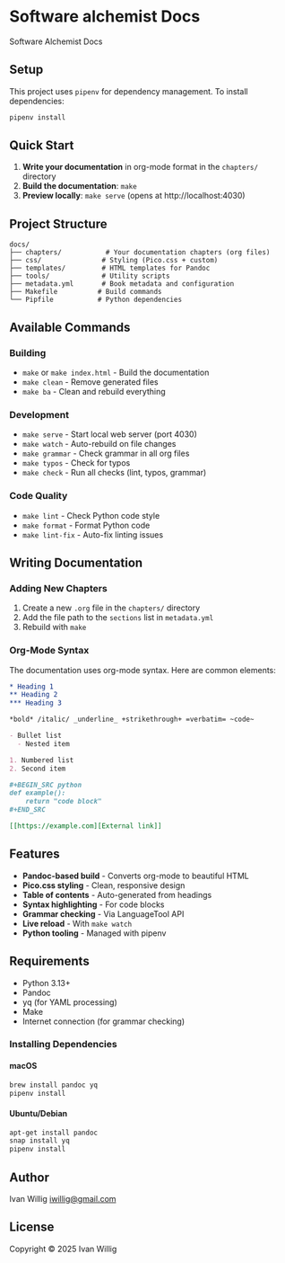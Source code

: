 # Software alchemist Docs

Software Alchemist Docs

## Setup

This project uses `pipenv` for dependency management. To install dependencies:

```bash
pipenv install
```

## Quick Start

1. **Write your documentation** in org-mode format in the `chapters/` directory
2. **Build the documentation**: `make`
3. **Preview locally**: `make serve` (opens at http://localhost:4030)

## Project Structure

```
docs/
├── chapters/           # Your documentation chapters (org files)
├── css/               # Styling (Pico.css + custom)
├── templates/         # HTML templates for Pandoc
├── tools/             # Utility scripts
├── metadata.yml       # Book metadata and configuration
├── Makefile          # Build commands
└── Pipfile           # Python dependencies
```

## Available Commands

### Building

- `make` or `make index.html` - Build the documentation
- `make clean` - Remove generated files
- `make ba` - Clean and rebuild everything

### Development

- `make serve` - Start local web server (port 4030)
- `make watch` - Auto-rebuild on file changes
- `make grammar` - Check grammar in all org files
- `make typos` - Check for typos
- `make check` - Run all checks (lint, typos, grammar)

### Code Quality

- `make lint` - Check Python code style
- `make format` - Format Python code
- `make lint-fix` - Auto-fix linting issues

## Writing Documentation

### Adding New Chapters

1. Create a new `.org` file in the `chapters/` directory
2. Add the file path to the `sections` list in `metadata.yml`
3. Rebuild with `make`

### Org-Mode Syntax

The documentation uses org-mode syntax. Here are common elements:

```org
* Heading 1
** Heading 2
*** Heading 3

*bold* /italic/ _underline_ +strikethrough+ =verbatim= ~code~

- Bullet list
  - Nested item

1. Numbered list
2. Second item

#+BEGIN_SRC python
def example():
    return "code block"
#+END_SRC

[[https://example.com][External link]]
```

## Features

- **Pandoc-based build** - Converts org-mode to beautiful HTML
- **Pico.css styling** - Clean, responsive design
- **Table of contents** - Auto-generated from headings
- **Syntax highlighting** - For code blocks
- **Grammar checking** - Via LanguageTool API
- **Live reload** - With `make watch`
- **Python tooling** - Managed with pipenv

## Requirements

- Python 3.13+
- Pandoc
- yq (for YAML processing)
- Make
- Internet connection (for grammar checking)

### Installing Dependencies

#### macOS
```bash
brew install pandoc yq
pipenv install
```

#### Ubuntu/Debian
```bash
apt-get install pandoc
snap install yq
pipenv install
```

## Author

Ivan Willig <iwillig@gmail.com>

## License

Copyright © 2025 Ivan Willig